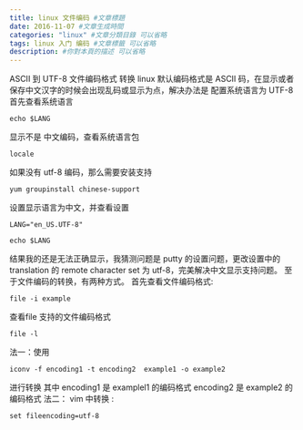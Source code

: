 ```yaml
---
title: linux 文件编码 #文章標題
date: 2016-11-07 #文章生成時間
categories: "linux" #文章分類目錄 可以省略
tags: linux 入门 编码 #文章標籤 可以省略
description: #你對本頁的描述 可以省略
---
```

ASCII 到 UTF-8 文件编码格式 转换
linux 默认编码格式是 ASCII 码，在显示或者保存中文汉字的时候会出现乱码或显示为点，解决办法是 配置系统语言为 UTF-8
首先查看系统语言
```
echo $LANG
```
显示不是 中文编码，查看系统语言包
```
locale
```
如果没有 utf-8 编码，那么需要安装支持
```
yum groupinstall chinese-support
```
设置显示语言为中文，并查看设置
```
LANG="en_US.UTF-8"

echo $LANG
```

结果我的还是无法正确显示，我猜测问题是 putty 的设置问题，更改设置中的 translation 的 remote character set 为 utf-8，完美解决中文显示支持问题。
至于文件编码的转换，有两种方式。
首先查看文件编码格式:   
```
file -i example
```
查看file 支持的文件编码格式
```
file -l
```
法一：使用
 ```
iconv -f encoding1 -t encoding2  example1 -o example2
```
进行转换
其中 encoding1 是 examplel1 的编码格式      encoding2  是 example2 的编码格式
法二： vim 中转换 :
```
set fileencoding=utf-8
```
